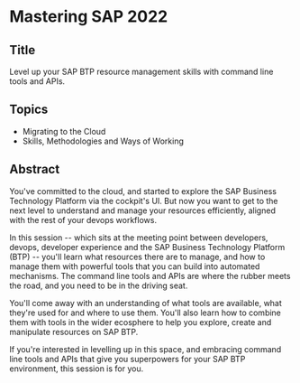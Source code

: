 # Mastering SAP 2022

## Title

Level up your SAP BTP resource management skills with command line tools and APIs.

## Topics

* Migrating to the Cloud
* Skills, Methodologies and Ways of Working

## Abstract

You've committed to the cloud, and started to explore the SAP Business Technology Platform via the cockpit's UI. But now you want to get to the next level to understand and manage your resources efficiently, aligned with the rest of your devops workflows.

In this session -- which sits at the meeting point between developers, devops, developer experience and the SAP Business Technology Platform (BTP) -- you'll learn what resources there are to manage, and how to manage them with powerful tools that you can build into automated mechanisms. The command line tools and APIs are where the rubber meets the road, and you need to be in the driving seat.

You'll come away with an understanding of what tools are available, what they're used for and where to use them. You'll also learn how to combine them with tools in the wider ecosphere to help you explore, create and manipulate resources on SAP BTP.

If you're interested in levelling up in this space, and embracing command line tools and APIs that give you superpowers for your SAP BTP environment, this session is for you.
